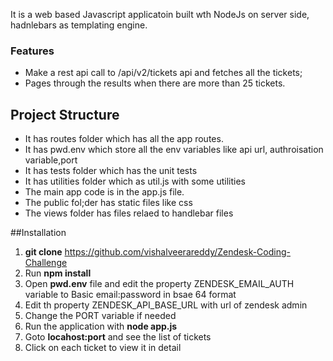 It is a web based Javascript applicatoin built wth NodeJs on server side, hadnlebars as templating engine.
### Features

- Make a rest api call to /api/v2/tickets api and fetches all the tickets;
- Pages through the results when there are more than 25 tickets.


## Project Structure
- It has routes folder which has all the app routes.
- It has pwd.env which store all the env variables like api url, authroisation variable,port
- It has tests folder which has the unit tests
- It has utilities folder which as util.js with some utilities
- The main app code is in the app.js file.
- The public fol;der has static files like css
- The views folder has files relaed to handlebar files





##Installation
1. **git clone** https://github.com/vishalveerareddy/Zendesk-Coding-Challenge
2. Run **npm install**
3. Open **pwd.env** file and edit the property ZENDESK_EMAIL_AUTH variable to Basic email:password  in bsae 64 format
4. Edit th property ZENDESK_API_BASE_URL with url of zendesk admin
5. Change the PORT variable if needed
6. Run the application with **node app.js**
7. Goto **locahost:port** and see the list of tickets
8. Click on each ticket to view it in detail
